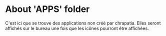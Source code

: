 # About 'APPS' folder

C'est ici que se trouve des applications non créé par chrapatia. Elles seront affichés sur le bureau une fois que les icônes pourront être affichées.